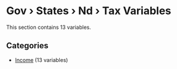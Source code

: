 # Gov › States › Nd › Tax Variables

This section contains 13 variables.

## Categories

- [Income](income/index.md) (13 variables)

